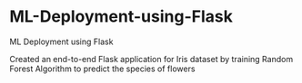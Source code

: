 # ML-Deployment-using-Flask
ML Deployment using Flask

Created an end-to-end Flask application for Iris dataset by training Random Forest Algorithm to predict the species of flowers
